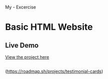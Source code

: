My - Excercise

# Basic HTML Website

## Live Demo

[View the project here](https://indrasetiawn.github.io/basic-html/)

##
(https://roadmap.sh/projects/testimonial-cards)
